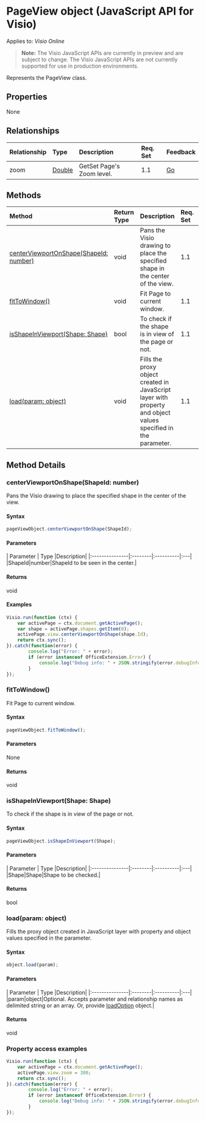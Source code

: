 # PageView object (JavaScript API for Visio)

Applies to: _Visio Online_
>**Note:** The Visio JavaScript APIs are currently in preview and are subject to change. The Visio JavaScript APIs are not currently supported for use in production environments.

Represents the PageView class.

## Properties

None

## Relationships
| Relationship | Type	|Description| Req. Set| Feedback|
|:---------------|:--------|:----------|:----|:---|
|zoom|[Double](double.md)|GetSet Page's Zoom level.|1.1|[Go](https://github.com/OfficeDev/office-js-docs/issues/new?title=Visio-pageView-zoom)|

## Methods

| Method		   | Return Type	|Description| Req. Set| Feedback|
|:---------------|:--------|:----------|:----|:---|
|[centerViewportOnShape(ShapeId: number)](#centerviewportonshapeshapeid-number)|void|Pans the Visio drawing to place the specified shape in the center of the view.|1.1|[Go](https://github.com/OfficeDev/office-js-docs/issues/new?title=Visio-pageView-centerViewportOnShape)|
|[fitToWindow()](#fittowindow)|void|Fit Page to current window.|1.1|[Go](https://github.com/OfficeDev/office-js-docs/issues/new?title=Visio-pageView-fitToWindow)|
|[isShapeInViewport(Shape: Shape)](#isshapeinviewportshape-shape)|bool|To check if the shape is in view of the page or not.|1.1|[Go](https://github.com/OfficeDev/office-js-docs/issues/new?title=Visio-pageView-isShapeInViewport)|
|[load(param: object)](#loadparam-object)|void|Fills the proxy object created in JavaScript layer with property and object values specified in the parameter.|1.1|[Go](https://github.com/OfficeDev/office-js-docs/issues/new?title=Visio-pageView-load)|

## Method Details


### centerViewportOnShape(ShapeId: number)
Pans the Visio drawing to place the specified shape in the center of the view.

#### Syntax
```js
pageViewObject.centerViewportOnShape(ShapeId);
```

#### Parameters
| Parameter	   | Type	|Description|
|:---------------|:--------|:----------|:---|
|ShapeId|number|ShapeId to be seen in the center.|

#### Returns
void

#### Examples
```js
Visio.run(function (ctx) { 
	var activePage = ctx.document.getActivePage();
	var shape = activePage.shapes.getItem(0);
	activePage.view.centerViewportOnShape(shape.Id);
	return ctx.sync();
}).catch(function(error) {
		console.log("Error: " + error);
		if (error instanceof OfficeExtension.Error) {
			console.log("Debug info: " + JSON.stringify(error.debugInfo));
		}
});
```


### fitToWindow()
Fit Page to current window.

#### Syntax
```js
pageViewObject.fitToWindow();
```

#### Parameters
None

#### Returns
void

### isShapeInViewport(Shape: Shape)
To check if the shape is in view of the page or not.

#### Syntax
```js
pageViewObject.isShapeInViewport(Shape);
```

#### Parameters
| Parameter	   | Type	|Description|
|:---------------|:--------|:----------|:---|
|Shape|Shape|Shape to be checked.|

#### Returns
bool

### load(param: object)
Fills the proxy object created in JavaScript layer with property and object values specified in the parameter.

#### Syntax
```js
object.load(param);
```

#### Parameters
| Parameter	   | Type	|Description|
|:---------------|:--------|:----------|:---|
|param|object|Optional. Accepts parameter and relationship names as delimited string or an array. Or, provide [loadOption](loadoption.md) object.|

#### Returns
void

### Property access examples
```js
Visio.run(function (ctx) { 
	var activePage = ctx.document.getActivePage();
	activePage.view.zoom = 300;
	return ctx.sync();
}).catch(function(error) {
		console.log("Error: " + error);
		if (error instanceof OfficeExtension.Error) {
			console.log("Debug info: " + JSON.stringify(error.debugInfo));
		}
});
```

